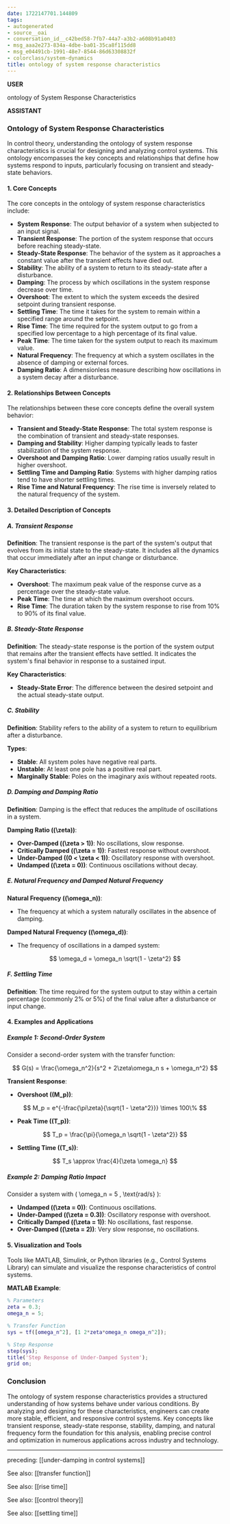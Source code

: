 ```yaml
---
date: 1722147701.144809
tags:
- autogenerated
- source__oai
- conversation_id__c42bed58-7fb7-44a7-a3b2-a608b91a0403
- msg_aaa2e273-834a-4dbe-ba01-35ca8f115dd8
- msg_e04491cb-1991-48e7-8544-86d63308832f
- colorclass/system-dynamics
title: ontology of system response characteristics
---
```


**USER**

ontology of System Response Characteristics


**ASSISTANT**

### Ontology of System Response Characteristics

In control theory, understanding the ontology of system response characteristics is crucial for designing and analyzing control systems. This ontology encompasses the key concepts and relationships that define how systems respond to inputs, particularly focusing on transient and steady-state behaviors.

#### 1. **Core Concepts**

The core concepts in the ontology of system response characteristics include:

- **System Response**: The output behavior of a system when subjected to an input signal.
- **Transient Response**: The portion of the system response that occurs before reaching steady-state.
- **Steady-State Response**: The behavior of the system as it approaches a constant value after the transient effects have died out.
- **Stability**: The ability of a system to return to its steady-state after a disturbance.
- **Damping**: The process by which oscillations in the system response decrease over time.
- **Overshoot**: The extent to which the system exceeds the desired setpoint during transient response.
- **Settling Time**: The time it takes for the system to remain within a specified range around the setpoint.
- **Rise Time**: The time required for the system output to go from a specified low percentage to a high percentage of its final value.
- **Peak Time**: The time taken for the system output to reach its maximum value.
- **Natural Frequency**: The frequency at which a system oscillates in the absence of damping or external forces.
- **Damping Ratio**: A dimensionless measure describing how oscillations in a system decay after a disturbance.

#### 2. **Relationships Between Concepts**

The relationships between these core concepts define the overall system behavior:

- **Transient and Steady-State Response**: The total system response is the combination of transient and steady-state responses.
- **Damping and Stability**: Higher damping typically leads to faster stabilization of the system response.
- **Overshoot and Damping Ratio**: Lower damping ratios usually result in higher overshoot.
- **Settling Time and Damping Ratio**: Systems with higher damping ratios tend to have shorter settling times.
- **Rise Time and Natural Frequency**: The rise time is inversely related to the natural frequency of the system.

#### 3. **Detailed Description of Concepts**

##### A. Transient Response

**Definition**: The transient response is the part of the system's output that evolves from its initial state to the steady-state. It includes all the dynamics that occur immediately after an input change or disturbance.

**Key Characteristics**:
- **Overshoot**: The maximum peak value of the response curve as a percentage over the steady-state value.
- **Peak Time**: The time at which the maximum overshoot occurs.
- **Rise Time**: The duration taken by the system response to rise from 10% to 90% of its final value.

##### B. Steady-State Response

**Definition**: The steady-state response is the portion of the system output that remains after the transient effects have settled. It indicates the system's final behavior in response to a sustained input.

**Key Characteristics**:
- **Steady-State Error**: The difference between the desired setpoint and the actual steady-state output.

##### C. Stability

**Definition**: Stability refers to the ability of a system to return to equilibrium after a disturbance.

**Types**:
- **Stable**: All system poles have negative real parts.
- **Unstable**: At least one pole has a positive real part.
- **Marginally Stable**: Poles on the imaginary axis without repeated roots.

##### D. Damping and Damping Ratio

**Definition**: Damping is the effect that reduces the amplitude of oscillations in a system.

**Damping Ratio (\(\zeta\))**:
- **Over-Damped (\(\zeta > 1\))**: No oscillations, slow response.
- **Critically Damped (\(\zeta = 1\))**: Fastest response without overshoot.
- **Under-Damped (\(0 < \zeta < 1\))**: Oscillatory response with overshoot.
- **Undamped (\(\zeta = 0\))**: Continuous oscillations without decay.

##### E. Natural Frequency and Damped Natural Frequency

**Natural Frequency (\(\omega_n\))**:
- The frequency at which a system naturally oscillates in the absence of damping.

**Damped Natural Frequency (\(\omega_d\))**:
- The frequency of oscillations in a damped system:

$$
\omega_d = \omega_n \sqrt{1 - \zeta^2}
$$

##### F. Settling Time

**Definition**: The time required for the system output to stay within a certain percentage (commonly 2% or 5%) of the final value after a disturbance or input change.

#### 4. **Examples and Applications**

##### Example 1: Second-Order System

Consider a second-order system with the transfer function:

$$
G(s) = \frac{\omega_n^2}{s^2 + 2\zeta\omega_n s + \omega_n^2}
$$

**Transient Response**:
- **Overshoot (\(M_p\))**: 

$$
M_p = e^{-\frac{\pi\zeta}{\sqrt{1 - \zeta^2}}} \times 100\%
$$

- **Peak Time (\(T_p\))**:

$$
T_p = \frac{\pi}{\omega_n \sqrt{1 - \zeta^2}}
$$

- **Settling Time (\(T_s\))**:

$$
T_s \approx \frac{4}{\zeta \omega_n}
$$

##### Example 2: Damping Ratio Impact

Consider a system with \( \omega_n = 5 \, \text{rad/s} \):

- **Undamped (\(\zeta = 0\))**: Continuous oscillations.
- **Under-Damped (\(\zeta = 0.3\))**: Oscillatory response with overshoot.
- **Critically Damped (\(\zeta = 1\))**: No oscillations, fast response.
- **Over-Damped (\(\zeta = 2\))**: Very slow response, no oscillations.

#### 5. **Visualization and Tools**

Tools like MATLAB, Simulink, or Python libraries (e.g., Control Systems Library) can simulate and visualize the response characteristics of control systems.

**MATLAB Example**:
```matlab
% Parameters
zeta = 0.3;
omega_n = 5;

% Transfer Function
sys = tf([omega_n^2], [1 2*zeta*omega_n omega_n^2]);

% Step Response
step(sys);
title('Step Response of Under-Damped System');
grid on;
```

### Conclusion

The ontology of system response characteristics provides a structured understanding of how systems behave under various conditions. By analyzing and designing for these characteristics, engineers can create more stable, efficient, and responsive control systems. Key concepts like transient response, steady-state response, stability, damping, and natural frequency form the foundation for this analysis, enabling precise control and optimization in numerous applications across industry and technology.


---

preceding: [[under-damping in control systems]]

See also: [[transfer function]]


See also: [[rise time]]


See also: [[control theory]]


See also: [[settling time]]